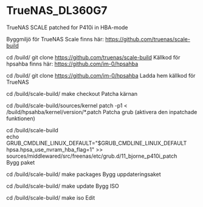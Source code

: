 # TrueNAS_DL360G7
TrueNAS SCALE patched for P410i in HBA-mode



Byggmiljö för TrueNAS Scale finns här: https://github.com/truenas/scale-build

  cd /build/
  git clone https://github.com/truenas/scale-build
Källkod för hpsahba finns här: https://github.com/im-0/hpsahba

  cd /build/
  git clone https://github.com/im-0/hpsahba
Ladda hem källkod för TrueNAS

  cd /build/scale-build/
  make checkout
Patcha kärnan

  cd /build/scale-build/sources/kernel
  patch -p1 < /build/hpsahba/kernel/version/*.patch
Patcha grub (aktivera den inpatchade funktionen)

  cd /build/scale-build    
  echo GRUB_CMDLINE_LINUX_DEFAULT=\"$GRUB_CMDLINE_LINUX_DEFAULT hpsa.hpsa_use_nvram_hba_flag=1\" >> sources/middlewared/src/freenas/etc/grub.d/11_bjorne_p410i_patch      
Bygg paket

  cd /build/scale-build/
  make packages
Bygg uppdateringsaket

  cd /build/scale-build/
  make update
Bygg ISO

  cd /build/scale-build/
  make iso
Edit
